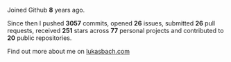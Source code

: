 Joined Github **8** years ago.

Since then I pushed **3057** commits, opened **26** issues, submitted **26** pull requests, received **251** stars across **77** personal projects and contributed to **20** public repositories.

Find out more about me on [lukasbach.com](https://lukasbach.com)
